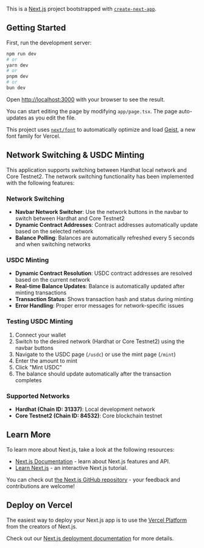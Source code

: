 This is a [Next.js](https://nextjs.org) project bootstrapped with [`create-next-app`](https://nextjs.org/docs/app/api-reference/cli/create-next-app).

## Getting Started

First, run the development server:

```bash
npm run dev
# or
yarn dev
# or
pnpm dev
# or
bun dev
```

Open [http://localhost:3000](http://localhost:3000) with your browser to see the result.

You can start editing the page by modifying `app/page.tsx`. The page auto-updates as you edit the file.

This project uses [`next/font`](https://nextjs.org/docs/app/building-your-application/optimizing/fonts) to automatically optimize and load [Geist](https://vercel.com/font), a new font family for Vercel.

## Network Switching & USDC Minting

This application supports switching between Hardhat local network and Core Testnet2. The network switching functionality has been implemented with the following features:

### Network Switching
- **Navbar Network Switcher**: Use the network buttons in the navbar to switch between Hardhat and Core Testnet2
- **Dynamic Contract Addresses**: Contract addresses automatically update based on the selected network
- **Balance Polling**: Balances are automatically refreshed every 5 seconds and when switching networks

### USDC Minting
- **Dynamic Contract Resolution**: USDC contract addresses are resolved based on the current network
- **Real-time Balance Updates**: Balance is automatically updated after minting transactions
- **Transaction Status**: Shows transaction hash and status during minting
- **Error Handling**: Proper error messages for network-specific issues

### Testing USDC Minting
1. Connect your wallet
2. Switch to the desired network (Hardhat or Core Testnet2) using the navbar buttons
3. Navigate to the USDC page (`/usdc`) or use the mint page (`/mint`)
4. Enter the amount to mint
5. Click "Mint USDC"
6. The balance should update automatically after the transaction completes

### Supported Networks
- **Hardhat (Chain ID: 31337)**: Local development network
- **Core Testnet2 (Chain ID: 84532)**: Core blockchain testnet

## Learn More

To learn more about Next.js, take a look at the following resources:

- [Next.js Documentation](https://nextjs.org/docs) - learn about Next.js features and API.
- [Learn Next.js](https://nextjs.org/learn) - an interactive Next.js tutorial.

You can check out [the Next.js GitHub repository](https://github.com/vercel/next.js) - your feedback and contributions are welcome!

## Deploy on Vercel

The easiest way to deploy your Next.js app is to use the [Vercel Platform](https://vercel.com/new?utm_medium=default-template&filter=next.js&utm_source=create-next-app&utm_campaign=create-next-app-readme) from the creators of Next.js.

Check out our [Next.js deployment documentation](https://nextjs.org/docs/app/building-your-application/deploying) for more details.
